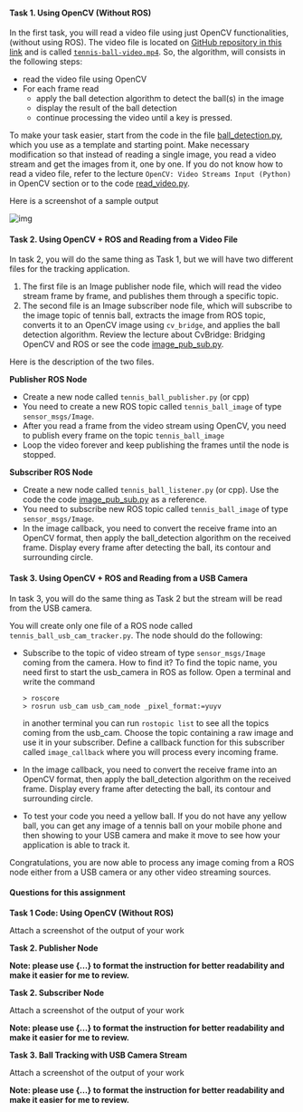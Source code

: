 #### **Task 1. Using OpenCV (Without ROS)**

In the first task, you will read a video file using just OpenCV  functionalities, (without using ROS). The video file is located on [GitHub repository in this link](https://github.com/aniskoubaa/ros_essentials_cpp/tree/master/src/topic03_perception/video) and is called [`tennis-ball-video.mp4`](https://github.com/aniskoubaa/ros_essentials_cpp/blob/master/src/topic03_perception/video/tennis-ball-video.mp4). So, the algorithm, will consists in the following steps:

- read the video file using OpenCV
- For each frame read
  - apply the ball detection algorithm to detect the ball(s) in the image
  - display the result of the ball detection
  - continue processing the video until a key is pressed.

To make your task easier, start from the code in the file [ball_detection.py](https://github.com/aniskoubaa/ros_essentials_cpp/blob/master/src/topic03_perception/ball_detection.py), which you use as a template and starting point. Make necessary  modification so that instead of reading a single image, you read a video stream and get the images from it, one by one. If you do not know how  to read a video file, refer to the lecture `OpenCV: Video Streams Input (Python)` in OpenCV section or to the code [read_video.py](https://github.com/aniskoubaa/ros_essentials_cpp/blob/master/src/topic03_perception/read_video.py). 

Here is a screenshot of a sample output

![img](https://img-c.udemycdn.com/redactor/raw/2018-08-09_17-01-49-4a6676d8788a8219ab6235696c6e0272.png)

#### **Task 2. Using OpenCV + ROS and Reading from a Video File**

In task 2, you will do the same thing as Task 1, but we will have two different files for the tracking application.

1. The first file is an Image publisher node file, which will read the video  stream frame by frame, and publishes them through a specific topic. 
2. The second file is an Image subscriber node file, which will subscribe to  the image topic of tennis ball, extracts the image from ROS topic,  converts it to an OpenCV image using `cv_bridge`, and applies the ball detection algorithm. Review the lecture about CvBridge: Bridging OpenCV and ROS or see the code [image_pub_sub.py](https://github.com/aniskoubaa/ros_essentials_cpp/blob/master/src/topic03_perception/image_pub_sub.py).

Here is the description of the two files. 

**Publisher ROS Node**

- Create a new node called `tennis_ball_publisher.py` (or cpp)
- You need to create a new ROS topic called `tennis_ball_image` of type `sensor_msgs/Image`. 
- After you read a frame from the video stream using OpenCV, you need to publish every frame on the topic `tennis_ball_image` 
- Loop the video forever and keep publishing the frames until the node is stopped. 

**Subscriber ROS Node**

- Create a new node called `tennis_ball_listener.py` (or cpp). Use the code the code [image_pub_sub.py](https://github.com/aniskoubaa/ros_essentials_cpp/blob/master/src/topic03_perception/image_pub_sub.py) as a reference. 
- You need to subscribe new ROS topic called `tennis_ball_image` of type `sensor_msgs/Image`. 
- In the image callback, you need to convert the receive frame into an  OpenCV format, then apply the ball_detection algorithm on the received  frame. Display every frame after detecting the ball, its contour and  surrounding circle. 

#### **Task 3. Using OpenCV + ROS and Reading from a USB Camera**

In task 3, you will do the same thing as Task 2 but the stream will be read from the USB camera. 

You will create only one file of a ROS node called `tennis_ball_usb_cam_tracker.py`. The node should do the following:

- Subscribe to the topic of video stream of type `sensor_msgs/Image` coming from the camera. How to find it? To find the topic name, you need first to start the usb_camera in ROS as follow.
  Open a terminal and write the command

  ```
  > roscore
  > rosrun usb_cam usb_cam_node _pixel_format:=yuyv
  ```

  in another terminal you can run `rostopic list` to see all the topics coming from the usb_cam. Choose the topic  containing a raw image and use it in your subscriber. Define a callback  function for this subscriber called `image_callback` where you will process every incoming frame. 

- In the image callback, you need to convert the receive frame into an  OpenCV format, then apply the ball_detection algorithm on the received  frame. Display every frame after detecting the ball, its contour and  surrounding circle.

- To test your code you need a  yellow ball. If you do not have any yellow ball, you can get any image  of a tennis ball on your mobile phone and then showing to your USB  camera and make it move to see how your application is able to track it. 

Congratulations, you are now able to process any image coming from a ROS node either from a USB camera or any other video  streaming sources. 

#### Questions for this assignment

**Task 1 Code: Using OpenCV (Without ROS)**

Attach a screenshot of the output of your work

**Task 2. Publisher Node**

**Note: please use {...} to format the instruction for better readability and make it easier for me to review.**

**Task 2. Subscriber Node**

Attach a screenshot of the output of your work

**Note: please use {...} to format the instruction for better readability and make it easier for me to review.**

**Task 3. Ball Tracking with USB Camera Stream**

Attach a screenshot of the output of your work

**Note: please use {...} to format the instruction for better readability and make it easier for me to review.**